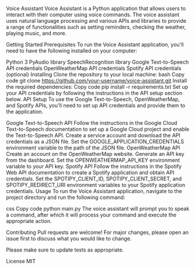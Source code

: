 Voice Assistant
Voice Assistant is a Python application that allows users to interact with their computer using voice commands. The voice assistant uses natural language processing and various APIs and libraries to provide a range of functionalities such as setting reminders, checking the weather, playing music, and more.

Getting Started
Prerequisites
To run the Voice Assistant application, you'll need to have the following installed on your computer:

Python 3
PyAudio library
SpeechRecognition library
Google Text-to-Speech API credentials
OpenWeatherMap API credentials
Spotify API credentials (optional)
Installing
Clone the repository to your local machine:
bash
Copy code
git clone https://github.com/your-username/voice-assistant.git
Install the required dependencies:
Copy code
pip install -r requirements.txt
Set up your API credentials by following the instructions in the API setup section below.
API Setup
To use the Google Text-to-Speech, OpenWeatherMap, and Spotify APIs, you'll need to set up API credentials and provide them to the application.

Google Text-to-Speech API
Follow the instructions in the Google Cloud Text-to-Speech documentation to set up a Google Cloud project and enable the Text-to-Speech API.
Create a service account and download the API credentials as a JSON file.
Set the GOOGLE_APPLICATION_CREDENTIALS environment variable to the path of the JSON file.
OpenWeatherMap API
Create an account on the OpenWeatherMap website.
Generate an API key from the dashboard.
Set the OPENWEATHERMAP_API_KEY environment variable to your API key.
Spotify API
Follow the instructions in the Spotify Web API documentation to create a Spotify application and obtain API credentials.
Set the SPOTIPY_CLIENT_ID, SPOTIPY_CLIENT_SECRET, and SPOTIPY_REDIRECT_URI environment variables to your Spotify application credentials.
Usage
To run the Voice Assistant application, navigate to the project directory and run the following command:

css
Copy code
python main.py
The voice assistant will prompt you to speak a command, after which it will process your command and execute the appropriate action.

Contributing
Pull requests are welcome! For major changes, please open an issue first to discuss what you would like to change.

Please make sure to update tests as appropriate.

License
MIT
